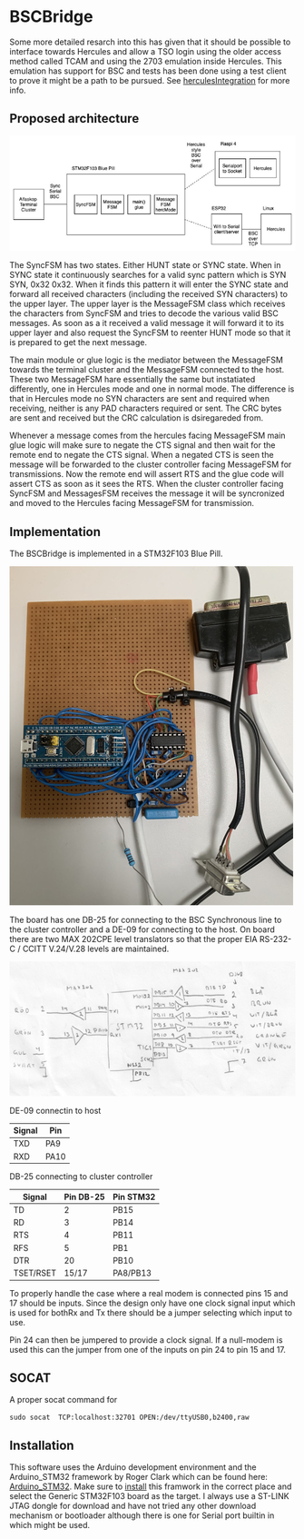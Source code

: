 # BSCBridge

Some more detailed resarch into this has given that it should be possible to interface towards Hercules and allow a TSO login using the older access method called TCAM and using the 2703 emulation inside Hercules. This emulation has support for BSC and tests has been done using a test client to prove it might be a path to be pursued. See [herculesIntegration](https://github.com/MattisLind/alfaskop_emu/tree/master/Utils/HerculesIntegration) for more info.

## Proposed architecture 

![Architecture](https://github.com/MattisLind/alfaskop_emu/raw/master/pics/Architecture.jpg)

The SyncFSM has two states. Either HUNT state or SYNC state. When in SYNC state it continuously searches for a valid sync pattern which is SYN SYN, 0x32 0x32. When it finds this pattern it will enter the SYNC state and forward all received characters (including the received SYN characters) to the upper layer. The upper layer is the MessageFSM class which receives the characters from SyncFSM and tries to decode the various valid BSC messages. As soon as a it received a valid message it will forward it to its upper layer and also request the SyncFSM to reenter HUNT mode so that it is prepared to get the next message.

The main module or glue logic is the mediator between the MessageFSM towards the terminal cluster and the MessageFSM connected to the host. These two MessageFSM hare essentially the same but instatiated differently, one in Hercules mode and one in normal mode.
The difference is that in Hercules mode no SYN characters are sent and required when receiving, neither is any PAD characters required or sent. The CRC bytes are sent and received but the CRC calculation is dsiregareded from.

Whenever a message comes from the hercules facing MessageFSM main glue logic will make sure to negate the CTS signal and then wait for the remote end to negate the CTS signal. When a negated CTS is seen the message will be forwarded to the cluster controller facing MessageFSM for transmissions. Now the remote end will assert RTS and the glue code will assert CTS as soon as it sees the RTS. When the cluster controller facing SyncFSM and MessagesFSM receives the message it will be syncronized and moved to the Hercules facing MessageFSM for transmission.

## Implementation

The BSCBridge is implemented in a STM32F103 Blue Pill.

![BSCBridge in a STM32F103 Blue Pill](https://github.com/MattisLind/alfaskop_emu/raw/master/pics/BSCGateway.jpg)

The board has one DB-25 for connecting to the BSC Synchronous line to the cluster controller and a DE-09 for connecting to the host.
On board there are two MAX 202CPE level translators so that the proper EIA RS-232-C / CCITT V.24/V.28 levels are maintained.

![Schematic](https://github.com/MattisLind/alfaskop_emu/raw/master/pics/BSCGateway-schematic.png)

DE-09 connectin to host

| Signal | Pin |
|--------|-----|
| TXD    | PA9 |
| RXD    | PA10|

DB-25 connecting to cluster controller

| Signal |Pin DB-25| Pin STM32 |
|--------|---------|-----------|
| TD     | 2       |       PB15|
| RD     | 3       |       PB14|
| RTS    | 4       |       PB11|
| RFS    | 5       |       PB1 |
| DTR    | 20      |       PB10|
| TSET/RSET| 15/17  |  PA8/PB13|


To properly handle the case where a real modem is connected pins 15 and 17 should be inputs. Since the design only have one clock signal input which is used for bothRx and Tx there should be a jumper selecting which input to use. 

Pin 24 can then be jumpered to provide a clock signal. If a null-modem is used this can the jumper from one of the inputs on pin 24 to pin 15 and 17.  

## SOCAT

A proper socat command for
```
sudo socat  TCP:localhost:32701 OPEN:/dev/ttyUSB0,b2400,raw
```

## Installation
This software uses the Arduino development environment and the Arduino_STM32 framework by Roger Clark which can be found here: [Arduino_STM32](https://github.com/rogerclarkmelbourne/Arduino_STM32). Make sure to [install](https://github.com/rogerclarkmelbourne/Arduino_STM32/wiki/Installation) this framwork in the correct place and select the Generic STM32F103 board as the target. I always use a ST-LINK JTAG dongle for download and have not tried any other download mechanism or bootloader although there is one for Serial port builtin in which might be used.
